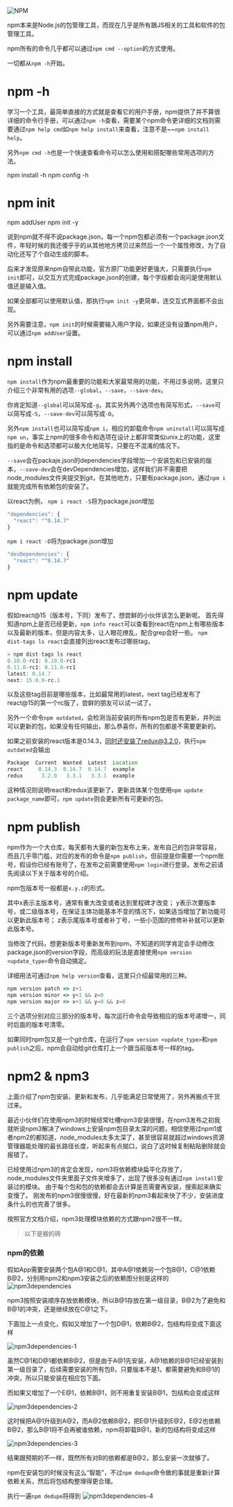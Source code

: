 ![NPM](https://camo.githubusercontent.com/3fd81ee99a8ca86aee5e7450cb41b40b0d6f8da5/687474703a2f2f7777772e616c6c6f797465616d2e636f6d2f77702d636f6e74656e742f75706c6f6164732f323031362f30332f6e706d2e706e67)

npm本来是Node.js的包管理工具，而现在几乎是所有跟JS相关的工具和软件的包管理工具。

npm所有的命令几乎都可以通过`npm cmd --option`的方式使用。

一切都从`npm -h`开始。
# npm -h

学习一个工具，最简单直接的方式就是查看它的用户手册，npm提供了并不算很详细的命令行手册，可以通过`npm -h`查看，需要某个npm命令更详细的文档则需要通过`npm help cmd`如`npm help install`来查看，注意不是~~`npm install help`。

另外`npm cmd -h`也是一个快速查看命令可以怎么使用和搭配哪些常用选项的方法。

npm install -h
npm config -h

# npm init
npm addUser
npm init -y

说到npm就不得不说package.json，每一个npm包都必须有一个package.json文件，年轻时候的我还傻乎乎的从其他地方拷贝过来然后一个一个属性修改，为了自动化还写了个自动生成的脚本。

后来才发现原来npm自带此功能，官方原厂功能更好更强大，只需要执行`npm init`即可，以交互方式完成package.json的创建，每个字段都会询问是使用默认值还是输入值。

如果全部都可以使用默认值，那执行`npm init -y`更简单，连交互式界面都不会出现。

另外需要注意，`npm init`的时候需要输入用户字段，如果还没有设置npm用户，可以通过`npm addUser`设置。

# npm install

`npm install`作为npm最重要的功能和大家最常用的功能，不用过多说明，这里只介绍三个非常有用的选项`--global`，`--save`，`--save-dev`。

你肯定知道`--global`可以简写成`-g`，其实另外两个选项也有简写形式，`--save`可以简写成`-S`，`--save-dev`可以简写成`-D`。

另外`npm install`也可以简写成`npm i`，相应的卸载命令`npm uninstall`可以简写成`npm un`，事实上npm的很多命令和选项在设计上都非常类似unix上的功能，这里指的是命令和选项都可以极大化地简写，只要在不混淆的情况下。

`--save`会在packaje.json的dependencies字段增加一个安装包和已安装的版本，`--save-dev`会在devDependencies增加，这样我们并不需要把node_modules文件夹提交到git，在其他地方，只要有package.json，通过`npm i`就能完成所有依赖包的安装了。

以react为例，
`npm i react -S`将为package.json增加
```javascript
"dependencies": {
  "react": "^0.14.7"
}
```

`npm i react -D`将为package.json增加
```javascript
"devDependencies": {
  "react": "^0.14.7"
}
```

# npm update

假如react@15（版本号，下同）发布了，想尝鲜的小伙伴该怎么更新呢。
首先得知道npm上是否已经更新，`npm info react`可以查看到react在npm上有哪些版本以及最新的版本，但是内容太多，让人眼花缭乱，配合grep会好一些。
`npm dist-tags ls react`会直接列出react发布过哪些tag，
```javascript
> npm dist-tags ls react
0.10.0-rc1: 0.10.0-rc1
0.11.0-rc1: 0.11.0-rc1
latest: 0.14.7
next: 15.0.0-rc.1
```
以及这些tag目前是哪些版本，比如最常用的latest，next tag已经发布了react@15的第一个rc版了，尝鲜的朋友可以试一试了。

另外一个命令`npm outdated`，会检测当前安装的所有npm包是否有更新，并列出可以更新的包，如果没有任何输出，那么恭喜你，所有的包都是不需要更新的。

如果之前安装的react版本是0.14.3，同时还安装了redux@3.2.0，执行`npm outdated`会输出
```javascript
Package  Current  Wanted  Latest  Location
react     0.14.3  0.14.7  0.14.7  example
redux      3.2.0   3.3.1   3.3.1  example
```
这种情况则说明react和redux该更新了，更新具体某个包使用`npm update package_name`即可，`npm update`则会更新所有可更新的包。

# npm publish

npm作为一个大仓库，每天都有大量的新包发布上来，发布自己的包非常容易，而且几乎零门槛，对应的发布的命令是`npm publish`，但前提是你需要一个npm账号，假设你已经有账号了，在发布之前需要使用`npm login`进行登录。发布之前请先阅读以下关于版本号的介绍。

npm包版本号一般都是`x.y.z`的形式。

其中x表示主版本号，通常有重大改变或者达到里程碑才改变；
y表示次要版本号，或二级版本号，在保证主体功能基本不变的情况下，如果适当增加了新功能可以更新此版本号；
z表示尾版本号或者补丁号，一些小范围的修修补补就可以更新此版本号。

当修改了代码，想更新版本号重新发布到npm，不知道的同学肯定会手动修改package.json的version字段，而高级的玩法是直接使用`npm version <update_type>`命令自动搞定。

详细用法可通过`npm help version`查看，这里只介绍最常用的三种。

```javascript
npm version patch => z+1
npm version minor => y+1 && z=0
npm version major => x+1 && y=0 && z=0
```

三个选项分别对应三部分的版本号，每次运行命令会导致相应的版本号递增一，同时后面的版本号清零。

如果同时npm包又是一个git仓库，在运行了`npm version <update_type>`和`npm publish`之后，npm会自动给git仓库打上一个跟当前版本号一样的tag。

# npm2 & npm3
上面介绍了npm包安装、更新和发布，几乎能满足日常使用了，另外再搬点干货过来。

最近小伙伴们在使用npm3的时候经常吐槽npm3安装很慢，在npm3发布之初我就听说npm3解决了windows上安装npm包目录太深的问题，相信使用过npm1或者npm2的都知道，node_modules太多太深了，甚至很容易就超过windows资源管理器能处理的最长路径长度，听起来有点拗口，说白了这时候复制粘贴删除就会报错了。

已经使用过npm3的肯定会发现，npm3将依赖模块扁平化存放了，node_modules文件夹里面子文件夹增多了，出现了很多没有通过`npm install`安装过的模块。
由于每个包和包的依赖都会去计算是否需要再安装，搜索起来确实变慢了。
刚发布的npm3很慢很慢，好在最新的npm3看起来快了不少，安装进度条什么的也完善了很多。

按照官方文档介绍，npm3处理模块依赖的方式跟npm2很不一样。

> 以下是搬的砖

### npm的依赖

假如App需要安装两个包A@1和C@1，其中A@1依赖另一个包B@1，C@1依赖B@2，分别用npm2和npm3安装之后的依赖图分别是这样的
![npm3dependencies](https://camo.githubusercontent.com/6f9fc98fb2985a8c0d3883d2ad59f7a5acfe9d1c/68747470733a2f2f646f63732e6e706d6a732e636f6d2f696d616765732f6e706d3364657073342e706e67)

npm3按照安装顺序存放依赖模块，所以B@1存放在第一级目录，B@2为了避免和B@1的冲突，还是继续放在C@1之下。

下面加上一点变化，假如又增加了一个包D@1，依赖B@2，包结构将变成下面这样

![npm3dependencies-1](https://camo.githubusercontent.com/e61e0ace80a5b44003b0c6ff9d65f5d88772edb6/68747470733a2f2f646f63732e6e706d6a732e636f6d2f696d616765732f6e706d3364657073362e706e67)

虽然C@1和D@1都依赖B@2，但是由于A@1先安装，A@1依赖的B@1已经安装到第一级目录了，后续需要安装的所有包B，只要版本不是1，都需要避免和B@1的冲突，所以只能安装在相应包下面。

而如果又增加了一个E@1，依赖B@1，则不用重复安装B@1，包结构会变成这样

![npm3dependencies-2](https://camo.githubusercontent.com/f1b0a85f8ff98f7899a3e0995541a7c868e5ce49/68747470733a2f2f646f63732e6e706d6a732e636f6d2f696d616765732f6e706d3364657073382e706e67)

这时候把A@1升级到A@2，而A@2依赖B@2，把E@1升级到E@2，E@2也依赖B@2，那么B@1将不会再被谁依赖，npm将卸载B@1，新的包结构将变成这样

![npm3dependencies-3](https://camo.githubusercontent.com/ec5b15a3da040184f8defcf2f21b034e8e58ab31/68747470733a2f2f646f63732e6e706d6a732e636f6d2f696d616765732f6e706d336465707331322e706e67)

结果跟预期的不一样，既然所有对B的依赖都是B@2，那么安装一次就够了。

npm在安装包的时候没有这么“智能”，不过`npm dedupe`命令做的事就是重新计算依赖关系，然后将包结构整理得更合理。

执行一遍`npm dedupe`将得到
![npm3dependencies-4](https://camo.githubusercontent.com/766485ddf78c4dd9e2cffae6d6e2917ee8f9a1b5/68747470733a2f2f646f63732e6e706d6a732e636f6d2f696d616765732f6e706d336465707331332e706e67)
